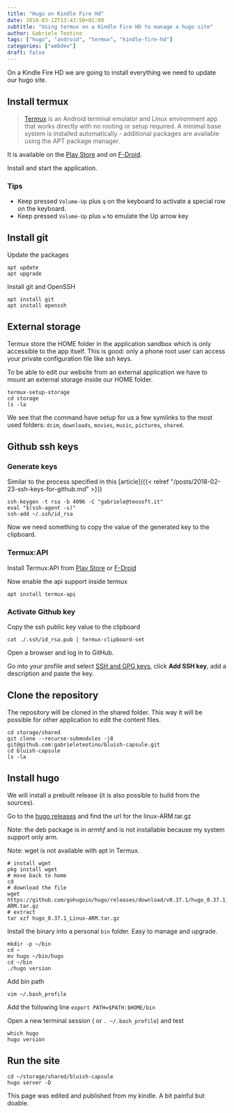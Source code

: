 ```yaml
---
title: "Hugo on Kindle Fire Hd"
date: 2018-03-12T13:43:50+01:00
subtitle: "Using termux on a Kindle Fire HD to manage a hugo site"
author: Gabriele Teotino
tags: ["hugo", "android", "termux", "kindle-fire-hd"]
categories: ["webdev"]
draft: false
---
```

On a Kindle Fire HD we are going to install everything we need to update our hugo site.

## Install termux

> [Termux](https://termux.com/) is an Android terminal emulator and Linux environment app that works directly with no rooting or setup required. A minimal base system is installed automatically - additional packages are available using the APT package manager.

<!--more-->

It is available on the [Play Store](https://play.google.com/store/apps/details?id=com.termux) and on [F-Droid](https://f-droid.org/repository/browse/?fdid=com.termux).

Install and start the application.

### Tips

- Keep pressed `Volume-Up` plus `q` on the keyboard to activate a special row on the keyboard.
- Keep pressed `Volume-Up` plus `w` to emulate the Up arrow key

## Install git

Update the packages
```shell
apt update
apt upgrade
```

Install git and OpenSSH
```shell
apt install git
apt install openssh
```

## External storage

Termux store the HOME folder in the application sandbox which is only accessible to the app itself. This is good: only a phone root user can access your private configuration file like ssh keys.

To be able to edit our website from an external application we have to mount an external storage inside our HOME folder.

```shell
termux-setup-storage
cd storage
ls -la
```

We see that the command have setup for us a few symlinks to the most used folders: `dcim`, `downloads`, `movies`, `music`, `pictures`, `shared`.

## Github ssh keys

### Generate keys

Similar to the process specified in this [article]({{< relref "/posts/2018-02-23-ssh-keys-for-github.md" >}})

```shell
ssh-keygen -t rsa -b 4096 -C "gabriele@teosoft.it"
eval "$(ssh-agent -s)"
ssh-add ~/.ssh/id_rsa
```

Now we need something to copy the value of the generated key to the clipboard.

### Termux:API

Install Termux:API from [Play Store](https://play.google.com/store/apps/details?id=com.termux.api) or [F-Droid](https://f-droid.org/packages/com.termux.api/)

Now enable the api support inside termux
```shell
apt install termux-api
```

### Activate Github key

Copy the ssh public key value to the clipboard
```shell
cat ./.ssh/id_rsa.pub | termux-clipboard-set
```

Open a browser and log in to GitHub.

Go into your profile and select [SSH and GPG keys](https://github.com/settings/keys), click **Add SSH key**, add a description and paste the key.

## Clone the repository

The repository will be cloned in the shared folder. This way it will be possible for other application to edit the content files.

```shell
cd storage/shared
git clone --recurse-submodules -j8 git@github.com:gabrieleteotino/bluish-capsule.git
cd bluish-capsule
ls -la
```

## Install hugo
We will install a prebuilt release (it is also possible to build from the sources).

Go to the [hugo releases](https://github.com/gohugoio/hugo/releases) and find the url for the linux-ARM.tar.gz

Note: the deb package is in *armhf* and is not installable because my system support only arm.

Note: wget is not available with apt in Termux.

```shell
# install wget
pkg install wget
# move back to home
cd
# download the file
wget https://github.com/gohugoio/hugo/releases/download/v0.37.1/hugo_0.37.1_Linux-ARM.tar.gz
# extract
tar xzf hugo_0.37.1_Linux-ARM.tar.gz
```

Install the binary into a personal `bin` folder. Easy to manage and upgrade.

```shell
mkdir -p ~/bin
cd ~
mv hugo ~/bin/hugo
cd ~/bin
./hugo version
```

Add bin path
```shell
vim ~/.bash_profile
```
Add the following line
`export PATH=$PATH:$HOME/bin`

Open a new terminal session ( or `. ~/.bash_profile`) and test
```shell
which hugo
hugo version
```

## Run the site

```shell
cd ~/storage/shared/bluish-capsule
hugo server -D
```

This page was edited and published from my kindle. A bit painful but doable.
